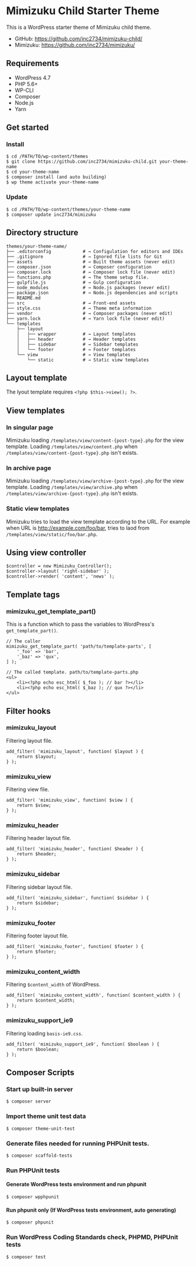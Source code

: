 # Mimizuku Child Starter Theme

This is a WordPress starter theme of Mimizuku child theme.

* GitHub: https://github.com/inc2734/mimizuku-child/
* Mimizuku: https://github.com/inc2734/mimizuku/

## Requirements
* WordPress 4.7
* PHP 5.6+
* WP-CLI
* Composer
* Node.js
* Yarn

## Get started
### Install
```
$ cd /PATH/TO/wp-content/themes
$ git clone https://github.com/inc2734/mimizuku-child.git your-theme-name
$ cd your-theme-name
$ composer install (and auto building)
$ wp theme activate your-theme-name
```

### Update
```
$ cd /PATH/TO/wp-content/themes/your-theme-name
$ composer update inc2734/mimizuku
```

## Directory structure
```
themes/your-theme-name/
├── .editorconfig            # → Configulation for editors and IDEs
├── .gitignore               # → Ignored file lists for Git
├── assets                   # → Built theme assets (never edit)
├── composer.json            # → Composer configuration
├── composer.lock            # → Composer lock file (never edit)
├── functions.php            # → The theme setup file.
├── gulpfile.js              # → Gulp configuration
├── node_modules             # → Node.js packages (never edit)
├── package.json             # → Node.js dependencies and scripts
├── README.md
├── src                      # → Front-end assets
├── style.css                # → Theme meta information
├── vendor                   # → Composer packages (never edit)
├── yarn.lock                # → Yarn lock file (never edit)
└── templates
    ├── layout
    │   ├── wrapper          # → Layout templates
    │   ├── header           # → Header templates
    │   ├── sidebar          # → Sidebar templates
    │   └── footer           # → Footer templates
    └── view                 # → View templates
        └── static           # → Static view templates
```

## Layout template

The lyout template requires `<?php $this->view(); ?>`.

## View templates

### In singular page

Mimizuku loading `/templates/view/content-{post-type}.php` for the view template.
Loading `/templates/view/content.php` when `/templates/view/content-{post-type}.php` isn't exists.

### In archive page

Mimizuku loading `/templates/view/archive-{post-type}.php` for the view template.
Loading `/templates/view/archive.php` when `/templates/view/archive-{post-type}.php` isn't exists.

### Static view templates

Mimizuku tries to load the view template according to the URL. For example when URL is http://example.com/foo/bar, tries to laod from `/templates/view/static/foo/bar.php`.

## Using view controller
```
$controller = new Mimizuku_Controller();
$controller->layout( 'right-sidebar' );
$controller->render( 'content', 'news' );
```

## Template tags

### mimizuku_get_template_part()

This is a function which to pass the variables to WordPress's `get_template_part()`.

```
// The caller
mimizuku_get_template_part( 'path/to/template-parts', [
	'_foo' => 'bar',
	'_baz' => 'qux',
] );

// The called template. path/to/template-parts.php
<ul>
	<li><?php echo esc_html( $_foo ); // bar ?></li>
	<li><?php echo esc_html( $_baz ); // qux ?></li>
</ul>
```

## Filter hooks

### mimizuku_layout

Filtering layout file.

```
add_filter( 'mimizuku_layout', function( $layout ) {
	return $layout;
} );
```

### mimizuku_view

Filtering view file.

```
add_filter( 'mimizuku_view', function( $view ) {
	return $view;
} );
```

### mimizuku_header

Filtering header layout file.

```
add_filter( 'mimizuku_header', function( $header ) {
	return $header;
} );
```

### mimizuku_sidebar

Filtering sidebar layout file.

```
add_filter( 'mimizuku_sidebar', function( $sidebar ) {
	return $sidebar;
} );
```

### mimizuku_footer

Filtering footer layout file.

```
add_filter( 'mimizuku_footer', function( $footer ) {
	return $footer;
} );
```

### mimizuku_content_width

Filtering `$content_width` of WordPress.

```
add_filter( 'mimizuku_content_width', function( $content_width ) {
	return $content_width;
} );
```

### mimizuku_support_ie9

Filtering loading `basis-ie9.css`.

```
add_filter( 'mimizuku_support_ie9', function( $boolean ) {
	return $boolean;
} );
```

## Composer Scripts

### Start up built-in server
```
$ composer server
```

### Import theme unit test data
```
$ composer theme-unit-test
```

### Generate files needed for running PHPUnit tests.
```
$ composer scaffold-tests
```

### Run PHPUnit tests
#### Generate WordPress tests environment and run phpunit
```
$ composer wpphpunit
```

#### Run phpunit only (If WordPress tests environment, auto generating)
```
$ composer phpunit
```

### Run WordPress Coding Standards check, PHPMD, PHPUnit tests
```
$ composer test
```
